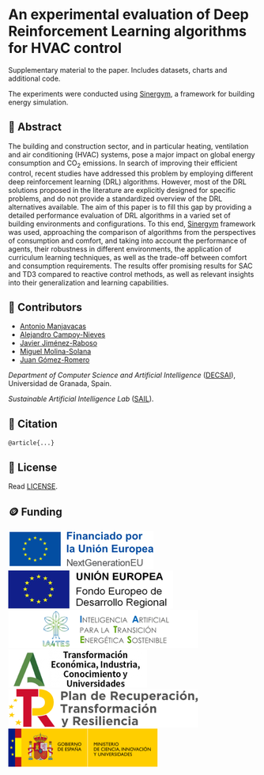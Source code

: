 # An experimental evaluation of Deep Reinforcement Learning algorithms for HVAC control

Supplementary material to the paper. Includes datasets, charts and additional code.

The experiments were conducted using [Sinergym](https://github.com/ugr-sail/sinergym), a framework for building energy simulation.

## 📖 Abstract

The building and construction sector, and in particular heating, ventilation and air conditioning (HVAC) systems, pose a major impact on global energy consumption and CO$_2$ emissions. In search of improving their efficient control, recent studies have addressed this problem by employing different deep reinforcement learning (DRL) algorithms. However, most of the DRL solutions proposed in the literature are explicitly designed for specific problems, and do not provide a standardized overview of the DRL alternatives available. The aim of this paper is to fill this gap by providing a detailed performance evaluation of DRL algorithms in a varied set of building environments and configurations. To this end, [Sinergym](https://github.com/ugr-sail/sinergym) framework was used, approaching the comparison of algorithms from the perspectives of consumption and comfort, and taking into account the performance of agents, their robustness in different environments, the application of curriculum learning techniques, as well as the trade-off between comfort and consumption requirements. The results offer promising results for SAC and TD3 compared to reactive control methods, as well as relevant insights into their generalization and learning capabilities.

## 👥 Contributors

* [Antonio Manjavacas](mailto:manjavacas@ugr.es)
* [Alejandro Campoy-Nieves](mailto:alejandroac79@correo.ugr.es)
* [Javier Jiménez-Raboso](mailto:javi.j21@gmail.com)
* [Miguel Molina-Solana](mailto:miguelmolina@ugr.es)
* [Juan Gómez-Romero](mailto:jgomez@decsai.ugr.es)

_Department of Computer Science and Artificial Intelligence_ ([DECSAI](https://decsai.ugr.es/)), Universidad de Granada, Spain.

_Sustainable Artificial Intelligence Lab_ ([SAIL](https://wpd.ugr.es/~sail/)).

## 📝 Citation

```
@article{...}
```

## 📄 License

Read [LICENSE](https://github.com/ugr-sail/paper-drl_building/blob/main/LICENSE).

## 🪙 Funding

![European Union](/logos/eu.png)
![FEDER](/logos/feder.png)
![IA4TES](/logos/ia4tes.png)
![Junta de Andalucía](/logos/ja.png)
![Plan de Recuperación, Transformación y Resiliencia](/logos/prtr.png)
![Ministerio de Ciencia, Innovación y Universidades](/logos/mciu.png)
